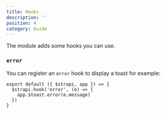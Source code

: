 ```yaml
---
title: Hooks
description: ''
position: 4
category: Guide
---
```


The module adds some hooks you can use.

### `error`

You can register an `error` hook to display a toast for example:

```js{}[plugins/strapi.js]
export default ({ $strapi, app }) => {
  $strapi.hook('error', (e) => {
    app.$toast.error(e.message)
  })
}
```